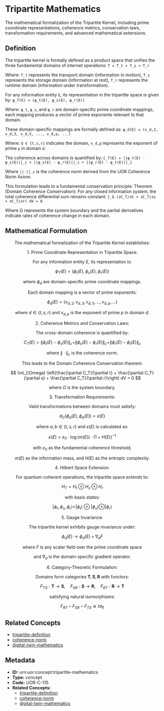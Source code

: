 # Tripartite Mathematics

The mathematical formalization of the Tripartite Kernel, including prime coordinate representations, coherence metrics, conservation laws, transformation requirements, and advanced mathematical extensions.

## Definition

The tripartite kernel is formally defined as a product space that unifies the three fundamental domains of internet operations: `T = T_t × T_s × T_r`

Where: `T_t` represents the transport domain (information in motion), `T_s` represents the storage domain (information at rest), `T_r` represents the runtime domain (information under transformation).

For any information entity `E`, its representation in the tripartite space is given by: `φ_T(E) = (φ_t(E), φ_s(E), φ_r(E))`

Where: `φ_t`, `φ_s`, and `φ_r` are domain-specific prime coordinate mappings, each mapping produces a vector of prime exponents relevant to that domain.

These domain-specific mappings are formally defined as: `φ_d(E) = (v_d,2, v_d,3, v_d,5, ..., v_d,p, ...)`

Where: `d ∈ {t,s,r}` indicates the domain, `v_d,p` represents the exponent of prime `p` in domain `d`.

The coherence across domains is quantified by: `C_T(E) = ||φ_t(E) - φ_s(E)||_c + ||φ_s(E) - φ_r(E)||_c + ||φ_r(E) - φ_t(E)||_c`

Where `||·||_c` is the coherence norm derived from the UOR Coherence Norm Axiom.

This formulation leads to a fundamental conservation principle: Theorem (Domain Coherence Conservation): For any closed information system, the total coherence differential sum remains constant: `∫_Ω (∂C_T/∂t + ∂C_T/∂s + ∂C_T/∂r) dV = 0`

Where Ω represents the system boundary and the partial derivatives indicate rates of coherence change in each domain.

## Mathematical Formulation

$$
\text{The mathematical formalization of the Tripartite Kernel establishes:}
$$

$$
\text{1. Prime Coordinate Representation in Tripartite Space:}
$$

$$
\text{For any information entity } E\text{, its representation is:}
$$

$$
\phi_T(E) = (\phi_t(E), \phi_s(E), \phi_r(E))
$$

$$
\text{where } \phi_d \text{ are domain-specific prime coordinate mappings.}
$$

$$
\text{Each domain mapping is a vector of prime exponents:}
$$

$$
\phi_d(E) = (v_{d,2}, v_{d,3}, v_{d,5}, \ldots, v_{d,p}, \ldots)
$$

$$
\text{where } d \in \{t,s,r\} \text{ and } v_{d,p} \text{ is the exponent of prime } p \text{ in domain } d.
$$

$$
\text{2. Coherence Metrics and Conservation Laws:}
$$

$$
\text{The cross-domain coherence is quantified by:}
$$

$$
C_T(E) = \|\phi_t(E) - \phi_s(E)\|_c + \|\phi_s(E) - \phi_r(E)\|_c + \|\phi_r(E) - \phi_t(E)\|_c
$$

$$
\text{where } \|\cdot\|_c \text{ is the coherence norm.}
$$

$$
\text{This leads to the Domain Coherence Conservation theorem:}
$$

$$
\int_{\Omega} \left(\frac{\partial C_T}{\partial t} + \frac{\partial C_T}{\partial s} + \frac{\partial C_T}{\partial r}\right) dV = 0
$$

$$
\text{where } \Omega \text{ is the system boundary.}
$$

$$
\text{3. Transformation Requirements:}
$$

$$
\text{Valid transformations between domains must satisfy:}
$$

$$
d_C(\phi_a(E), \phi_b(E)) < \varepsilon(E)
$$

$$
\text{where } a, b \in \{t, s, r\} \text{ and } \varepsilon(E) \text{ is calculated as:}
$$

$$
\varepsilon(E) = \varepsilon_0 \cdot \log(m(E)) \cdot (1 + H(E))^{-1}
$$

$$
\text{with } \varepsilon_0 \text{ as the fundamental coherence threshold,}
$$

$$
m(E) \text{ as the information mass, and } H(E) \text{ as the entropic complexity.}
$$

$$
\text{4. Hilbert Space Extension:}
$$

$$
\text{For quantum-coherent operations, the tripartite space extends to:}
$$

$$
H_T = H_t \otimes H_s \otimes H_r
$$

$$
\text{with basis states:}
$$

$$
|\phi_t, \phi_s, \phi_r\rangle = |\phi_t\rangle \otimes |\phi_s\rangle \otimes |\phi_r\rangle
$$

$$
\text{5. Gauge Invariance:}
$$

$$
\text{The tripartite kernel exhibits gauge invariance under:}
$$

$$
\phi_d(E) \to \phi_d(E) + \nabla_d F
$$

$$
\text{where } F \text{ is any scalar field over the prime coordinate space}
$$

$$
\text{and } \nabla_d \text{ is the domain-specific gradient operator.}
$$

$$
\text{6. Category-Theoretic Formulation:}
$$

$$
\text{Domains form categories } \mathbf{T}, \mathbf{S}, \mathbf{R} \text{ with functors:}
$$

$$
F_{TS}: \mathbf{T} \to \mathbf{S}, \quad F_{SR}: \mathbf{S} \to \mathbf{R}, \quad F_{RT}: \mathbf{R} \to \mathbf{T}
$$

$$
\text{satisfying natural isomorphisms:}
$$

$$
F_{RT} \circ F_{SR} \circ F_{TS} \cong \text{Id}_{\mathbf{T}}
$$

## Related Concepts

- [tripartite-definition](./tripartite-definition.md)
- [coherence-norm](./coherence-norm.md)
- [digital-twin-mathematics](./digital-twin-mathematics.md)

## Metadata

- **ID:** urn:uor:concept:tripartite-mathematics
- **Type:** concept
- **Code:** UOR-C-115
- **Related Concepts:**
  - [tripartite-definition](./tripartite-definition.md)
  - [coherence-norm](./coherence-norm.md)
  - [digital-twin-mathematics](./digital-twin-mathematics.md)
